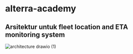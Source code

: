 # alterra-academy
## Arsitektur untuk fleet location and ETA monitoring system


![architecture drawio (1)](https://user-images.githubusercontent.com/39258245/218368566-d23f2be3-7402-49fa-b5ed-f56b4fed260a.png)
